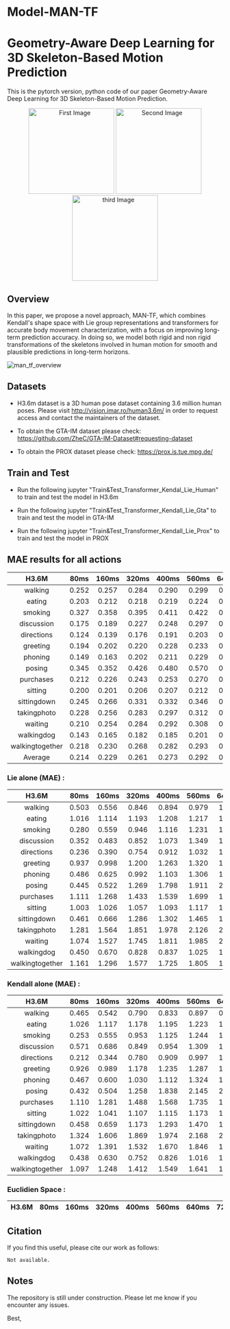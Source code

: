 # Model-MAN-TF

# Geometry-Aware Deep Learning for 3D Skeleton-Based Motion Prediction

This is the pytorch version, python code of our paper Geometry-Aware Deep Learning for 3D Skeleton-Based Motion Prediction. 

<p align="center">
  <img src="https://github.com/user-attachments/assets/8989d3a4-c95f-47d3-9010-2448314dc678" alt="First Image" width="200"/>
  <img src="https://github.com/user-attachments/assets/92904789-6b56-4130-9ad4-af7fc217d1cb" alt="Second Image" width="200"/>
  <img src="https://github.com/user-attachments/assets/636bfbc6-473c-4748-861c-a2b5b34ed23b" alt="third Image" width="200"/>
</p>

## Overview

In this paper, we propose a novel approach, MAN-TF, which combines Kendall's shape space with Lie group representations and transformers for accurate body movement characterization, with a focus on improving long-term prediction accuracy. 
In doing so, we model both rigid and non rigid transformations of the skeletons involved in human motion for smooth and plausible predictions in long-term horizons.

![man_tf_overview](https://github.com/anonymeeeeeee/Model-MAN-TF/assets/161598974/fceb551b-24ac-49c8-a52f-271646eeaf9b)

## Datasets

* H3.6m dataset is a 3D human pose dataset containing 3.6 million human poses.
Please visit http://vision.imar.ro/human3.6m/ in order to request access and contact the maintainers of the dataset.

* To obtain the GTA-IM dataset please check: https://github.com/ZheC/GTA-IM-Dataset#requesting-dataset 

* To obtain the PROX dataset please check: https://prox.is.tue.mpg.de/


## Train and Test

* Run the following jupyter "Train&Test_Transformer_Kendal_Lie_Human" to train and test the model in H3.6m

* Run the following jupyter "Train&Test_Transformer_Kendall_Lie_Gta" to train and test the model in GTA-IM

* Run the following jupyter "Train&Test_Transformer_Kendall_Lie_Prox" to train and test the model in PROX

## MAE results for all actions 

H3.6M  | 80ms | 160ms | 320ms | 400ms | 560ms | 640ms | 720ms | 1000ms | 
:----: | :----: | :----: | :----: | :----: | :----: | :----: | :----:  | :----: 
walking |  0.252 | 0.257 | 0.284  | 0.290 | 0.299 | 0.306 |  0.313|  0.329  |
eating | 0.203 | 0.212  |  0.218 | 0.219 | 0.224  | 0.225 |0.227| 0.233 |
smoking | 0.327 | 0.358 | 0.395 | 0.411 | 0.422 | 0.426 | 0.430 | 0.437 |
discussion|  0.175 | 0.189 | 0.227 | 0.248 | 0.297 | 0.326 | 0.334 | 0.363 |
directions| 0.124 | 0.139 | 0.176 | 0.191 | 0.203 | 0.206 | 0.212 | 0.226 |
greeting | 0.194 | 0.202 | 0.220 | 0.228 | 0.233 | 0.233 | 0.236 | 0.242 |
phoning|  0.149 | 0.163 | 0.202 | 0.211 | 0.229 | 0.244 | 0.245 | 0.273 |
posing | 0.345 | 0.352 | 0.426 | 0.480 | 0.570 | 0.590 | 0.613 | 0.674|
purchases |  0.212 | 0.226 | 0.243 | 0.253 | 0.270 | 0.272 | 0.275 | 0.285  |
sitting | 0.200 | 0.201 | 0.206 | 0.207 | 0.212 | 0.216 | 0.217 | 0.226 |
sittingdown |0.245 | 0.266 | 0.331 | 0.332 | 0.346 | 0.365 | 0.369 | 0.383|
takingphoto |0.228 | 0.256 | 0.283 | 0.297 | 0.312 | 0.323 | 0.325 | 0.359|
waiting |0.210 | 0.254 | 0.284 | 0.292 | 0.308 | 0.312 | 0.316 | 0.346|
walkingdog | 0.143 | 0.165 | 0.182 | 0.185 | 0.201 | 0.202 | 0.208 | 0.219|
walkingtogether |0.218 | 0.230 | 0.268 | 0.282 | 0.293 | 0.300 | 0.308 | 0.326 |
Average | 0.214 |	0.229	| 0.261	| 0.273 | 0.292 |	0.299	| 0.304 |	0.319| 0.274 | 

### Lie alone (MAE) :

H3.6M | 80ms | 160ms | 320ms | 400ms | 560ms | 640ms | 720ms | 1000ms 
:----: | :----: | :----: | :----: | :----: | :----: | :----: | :----:  | :----:
walking | 0.503 | 0.556 | 0.846 | 0.894 |  0.979 |  1.039 | 1.112 | 1.143 |-
eating | 1.016  | 1.114 | 1.193 | 1.208 |  1.217 |  1.254 | 1.280 | 1.339 |-
smoking |  0.280 |  0.559 | 0.946 | 1.116 | 1.231 |1.375 | 1.410 | 1.565 |-
discussion| 0.352 | 0.483 | 0.852 | 1.073 | 1.349 | 1.552 | 1.628 |  1.714 |-
directions | 0.236  | 0.390 | 0.754 | 0.912  | 1.032  | 1.048 | 1.115 | 1.257 |-
greeting | 0.937 | 0.998 |  1.200 | 1.263 | 1.320 | 1.329  | 1.350  | 1.412 | -
phoning | 0.486 |  0.625 | 0.992 | 1.103 | 1.306 | 1.432 |  1.461 |  1.739  |-
posing |  0.445 | 0.522 | 1.269 | 1.798 |  1.911 |  2.115 | 2.327 |  2.435 |-
purchases | 1.111  |  1.268 | 1.433 | 1.539 | 1.699 | 1.740 | 1.774  | 1.858  |-
sitting |  1.003 | 1.026 | 1.057 | 1.093 | 1.117 | 1.161 | 1.181 | 1.248 |-
sittingdown | 0.461 | 0.666 | 1.286 | 1.302 | 1.465 | 1.657 | 1.682 | 1.824 |-
takingphoto | 1.281 | 1.564 | 1.851 | 1.978 | 2.126 | 2.253 | 2.275 | 2.582  |-
waiting | 1.074 | 1.527 |  1.745 |  1.811 | 1.985 | 2.008  |  2.158 | 2.262 |-
walkingdog | 0.450 | 0.670 | 0.828 | 0.837 | 1.025 | 1.030 | 1.090  | 1.170 |-
walkingtogether | 1.161 | 1.296 | 1.577 | 1.725 | 1.805 | 1.980 | 2.070 | 2.153 |-

### Kendall alone (MAE) :

H3.6M | 80ms | 160ms | 320ms | 400ms | 560ms | 640ms | 720ms | 1000ms  
:----: | :----: | :----: | :----: | :----: | :----: | :----: | :----:  | :----:
walking | 0.465 | 0.542 | 0.790 | 0.833 | 0.897 | 0.994 | 1.015 | 1.120|  -
eating |1.026 | 1.117 | 1.178 | 1.195 | 1.223 | 1.243 | 1.257 | 1.350|-
smoking | 0.253 | 0.555 | 0.953 | 1.125 | 1.244 | 1.283 | 1.320 | 1.485 |-
discussion |0.571 | 0.686 | 0.849 | 0.954 | 1.309 | 1.548 | 1.690 | 1.723 |-
directions |0.212 | 0.344 | 0.780 | 0.909 | 0.997 | 1.032 | 1.122 | 1.251 |-
greeting |0.926 | 0.989 | 1.178 | 1.235 | 1.287 | 1.294 | 1.306 | 1.394 | -
phoning| 0.467 | 0.600 | 1.030 | 1.112 | 1.324 | 1.444 | 1.482 | 1.805 |-
posing |0.432 | 0.504 | 1.258 | 1.838 | 2.145 | 2.320| 2.408 | 2.531 |-
purchases | 1.110 | 1.281 | 1.488 | 1.568 | 1.735 | 1.794 | 1.817 | 1.885 |-
sitting | 1.022 | 1.041 | 1.107 | 1.115 | 1.173 | 1.184 | 1.230 | 1.281 |-
sittingdown |0.458 | 0.659 | 1.173 | 1.293 | 1.470 | 1.521 | 1.670 | 1.727|-
takingphoto | 1.324 | 1.606 | 1.869 | 1.974 | 2.168 | 2.252 | 2.304 | 2.608 |-
waiting | 1.072 | 1.391 | 1.532 | 1.670 | 1.846 | 1.979 | 2.134 | 2.217 |-
walkingdog | 0.438 | 0.630 | 0.752 | 0.826 | 1.016 | 1.055 | 1.077 | 1.165 |-
walkingtogether | 1.097 | 1.248 | 1.412 | 1.549 | 1.641 | 1.727 | 1.918 | 2.081 |-
  
### Euclidien Space :

H3.6M | 80ms | 160ms | 320ms | 400ms | 560ms | 640ms | 720ms | 1000ms  
:----: | :----: | :----: | :----: | :----: | :----: | :----: | :----:  | :----:


## Citation

If you find this useful, please cite our work as follows:

```
Not available.
```

## Notes
The repository is still under construction. Please let me know if you encounter any issues.

Best, 
